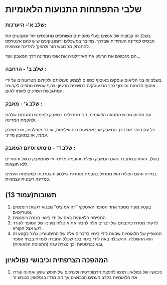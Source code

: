 # שלבי התפתחות התנועות הלאומיות 

### שלב א'- היערכות:

בשלב זה קבוצות של אנשים בעלי מאפיינים משותפים מתכנסים יחד ומגבשים את הבסיס למדינה העתידית שבדרך. מדובר במשכלים ורומנטקינים שיש להם אינטרסס להתנתק מהכובש הזר ולהפןך למדינה עצמאית.

הם מגבשים את הרעיון את האידילוגיה את אופי המדינה דרך המאבק ועוד...



### שלב ב' - הרחבה :

בשלב זה בני הליאום עוסקים באיסוף כספים לממיון פעולותם ולקידום מטרוטהים על ידי איסוף תרומות ובונסף לכך הם עוסקים בחשיפת הרעיון וצרוף אנשים נוספים לקבוצה המתגבשת השייכים לאותו לאום.

 

### שלב ג' - מאבק : 

עם הסיום גיבוש התנועה הלאומית, הם מתחילים במאבק למימוש המטרות שלהם ולהקמת המדינה.

כל עם בוחר את דרך המאבק או באמצעות כוח ואלימות, או בדימופלטיה, או במאבק עממי, או במאבק מדיני.





### שלב ד' - מימוש וסיום המאבק :

בשלב האחרון מתברר האם המאבק הצליח והוקמה מדינה או שהמאבק נכשל והסתיים ללא תוצאות. 

במידה והעם הצליח הוא מתחיל בהקמת מוסדות שילטון והצטרפות למשפחת העמים כמדינה ריבונית עצמאית.





## תשובות(עמוד 13)

1. בקטע מקור מספר אחד הסופר האיטלקי "דה אמיציס" מבטא רגשות רומנטים ופטריוטים.
2.  התפיסה הלאומית באה על ידי ביטוי בצורה רומנטית.
3. לדעתי מטרת כתיבתם של דברים אלה להכיר את איטליה מעיניו של הסופר לעורר רגש אצל הקורא.
4. המאפיין של הלאומיות שבאה לידי ביטיו בדברים אלה של ההיסטוריון גרנר בקטע זה הוא ההשכלה. ההשכלה באה לידי ביטוי בכך שכלל החברה לומדת בבתי הספר ובאונברסטיות וכך נוצרת עגה (התפיסה הלאומית).





## המהפכה הצרפתית וכיבושי נפולאיון

1. כיבושיו של נפולאיון תרמו להפצת הדמוקרטיה ולערכים של חופש שוויון ואחווה עוררו את הלאומיות בקרב העמים הכבושים אך הם מרדו בנפלאוין ככובש זר 